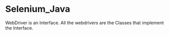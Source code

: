 # Selenium_Java

WebDriver is an Interface. All the webdrivers are the Classes that implement the Interface.
